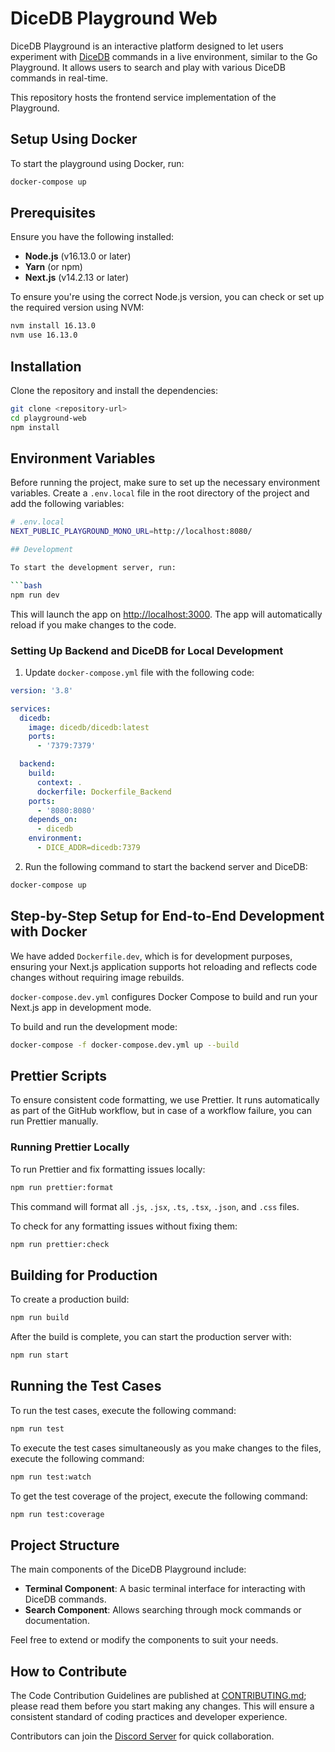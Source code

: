 # DiceDB Playground Web

DiceDB Playground is an interactive platform designed to let users experiment with [DiceDB](https://github.com/dicedb/dice/) commands in a live environment, similar to the Go Playground. It allows users to search and play with various DiceDB commands in real-time.

This repository hosts the frontend service implementation of the Playground.

## Setup Using Docker

To start the playground using Docker, run:

```bash
docker-compose up
```

## Prerequisites

Ensure you have the following installed:

- **Node.js** (v16.13.0 or later)
- **Yarn** (or npm)
- **Next.js** (v14.2.13 or later)

To ensure you're using the correct Node.js version, you can check or set up the required version using NVM:

```bash
nvm install 16.13.0
nvm use 16.13.0
```

## Installation

Clone the repository and install the dependencies:

```bash
git clone <repository-url>
cd playground-web
npm install
```

## Environment Variables

Before running the project, make sure to set up the necessary environment variables. Create a `.env.local` file in the root directory of the project and add the following variables:

````bash
# .env.local
NEXT_PUBLIC_PLAYGROUND_MONO_URL=http://localhost:8080/

## Development

To start the development server, run:

```bash
npm run dev
````

This will launch the app on [http://localhost:3000](http://localhost:3000). The app will automatically reload if you make changes to the code.

### Setting Up Backend and DiceDB for Local Development

1. Update `docker-compose.yml` file with the following code:

```yaml
version: '3.8'

services:
  dicedb:
    image: dicedb/dicedb:latest
    ports:
      - '7379:7379'

  backend:
    build:
      context: .
      dockerfile: Dockerfile_Backend
    ports:
      - '8080:8080'
    depends_on:
      - dicedb
    environment:
      - DICE_ADDR=dicedb:7379
```

2. Run the following command to start the backend server and DiceDB:

```bash
docker-compose up
```

## Step-by-Step Setup for End-to-End Development with Docker

We have added `Dockerfile.dev`, which is for development purposes, ensuring your Next.js application supports hot reloading and reflects code changes without requiring image rebuilds.

`docker-compose.dev.yml` configures Docker Compose to build and run your Next.js app in development mode.

To build and run the development mode:

```bash
docker-compose -f docker-compose.dev.yml up --build
```

## Prettier Scripts

To ensure consistent code formatting, we use Prettier. It runs automatically as part of the GitHub workflow, but in case of a workflow failure, you can run Prettier manually.

### Running Prettier Locally

To run Prettier and fix formatting issues locally:

```bash
npm run prettier:format
```

This command will format all `.js`, `.jsx`, `.ts`, `.tsx`, `.json`, and `.css` files.

To check for any formatting issues without fixing them:

```bash
npm run prettier:check
```

## Building for Production

To create a production build:

```bash
npm run build
```

After the build is complete, you can start the production server with:

```bash
npm run start
```

## Running the Test Cases

To run the test cases, execute the following command:

```bash
npm run test
```

To execute the test cases simultaneously as you make changes to the files, execute the following command:

```bash
npm run test:watch
```

To get the test coverage of the project, execute the following command:

```bash
npm run test:coverage
```

## Project Structure

The main components of the DiceDB Playground include:

- **Terminal Component**: A basic terminal interface for interacting with DiceDB commands.
- **Search Component**: Allows searching through mock commands or documentation.

Feel free to extend or modify the components to suit your needs.

## How to Contribute

The Code Contribution Guidelines are published at [CONTRIBUTING.md](CONTRIBUTING.md); please read them before you start making any changes. This will ensure a consistent standard of coding practices and developer experience.

Contributors can join the [Discord Server](https://discord.gg/6r8uXWtXh7) for quick collaboration.
